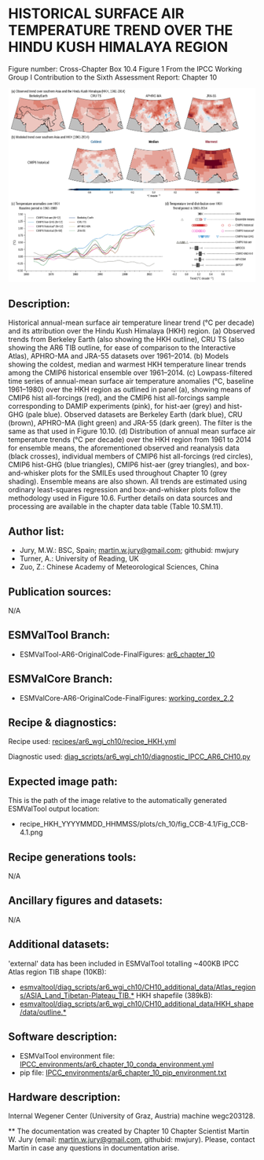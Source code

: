 HISTORICAL SURFACE AIR TEMPERATURE TREND OVER THE HINDU KUSH HIMALAYA REGION
============================================================================

Figure number: Cross-Chapter Box 10.4 Figure 1
From the IPCC Working Group I Contribution to the Sixth Assessment Report: Chapter 10

![Figure 10 CCB 4.1](../images/ar6_wg1_chap10_figureCCBox10_4_1_HKH.png?raw=true)


Description:
------------
Historical annual-mean surface air temperature linear trend (°C per decade) and its attribution over the Hindu Kush Himalaya (HKH) region. (a) Observed trends from Berkeley Earth (also showing the HKH outline), CRU TS (also showing the AR6 TIB outline, for ease of comparison to the Interactive Atlas), APHRO-MA and JRA-55 datasets over 1961–2014. (b) Models showing the coldest, median and warmest HKH temperature linear trends among the CMIP6 historical ensemble over 1961–2014. (c) Lowpass-filtered time series of annual-mean surface air temperature anomalies (°C, baseline 1961–1980) over the HKH region as outlined in panel (a), showing means of CMIP6 hist all-forcings (red), and the CMIP6 hist all-forcings sample corresponding to DAMIP experiments (pink), for hist-aer (grey) and hist-GHG (pale blue). Observed datasets are Berkeley Earth (dark blue), CRU (brown), APHRO-MA (light green) and JRA-55 (dark green). The filter is the same as that used in Figure 10.10. (d) Distribution of annual mean surface air temperature trends (°C per decade) over the HKH region from 1961 to 2014 for ensemble means, the aforementioned observed and reanalysis data (black crosses), individual members of CMIP6 hist all-forcings (red circles), CMIP6 hist-GHG (blue triangles), CMIP6 hist-aer (grey triangles), and box-and-whisker plots for the SMILEs used throughout Chapter 10 (grey shading). Ensemble means are also shown. All trends are estimated using ordinary least-squares regression and box-and-whisker plots follow the methodology used in Figure 10.6. Further details on data sources and processing are available in the chapter data table (Table 10.SM.11).


Author list:
------------
- Jury, M.W.: BSC, Spain; martin.w.jury@gmail.com; githubid: mwjury
- Turner, A.: University of Reading, UK
- Zuo, Z.: Chinese Academy of Meteorological Sciences, China


Publication sources:
--------------------
N/A


ESMValTool Branch:
------------------
- ESMValTool-AR6-OriginalCode-FinalFigures: [ar6_chapter_10](https://github.com/ESMValGroup/ESMValTool-AR6-OriginalCode-FinalFigures/tree/ar6_chapter_10)


ESMValCore Branch:
------------------
- ESMValCore-AR6-OriginalCode-FinalFigures: [working_cordex_2.2](https://github.com/ESMValGroup/ESMValCore-AR6-OriginalCode-FinalFigures/tree/working_cordex_2.2)


Recipe & diagnostics:
---------------------
Recipe used: [recipes/ar6_wgi_ch10/recipe_HKH.yml](https://github.com/ESMValGroup/ESMValTool-AR6-OriginalCode-FinalFigures/blob/ar6_chapter_10/esmvaltool/recipes/ar6_wgi_ch10/recipe_HKH.yml)

Diagnostic used: [diag_scripts/ar6_wgi_ch10/diagnostic_IPCC_AR6_CH10.py](https://github.com/ESMValGroup/ESMValTool-AR6-OriginalCode-FinalFigures/blob/ar6_chapter_10/esmvaltool/diag_scripts/ar6_wgi_ch10/diagnostic_IPCC_AR6_CH10.py)


Expected image path:
--------------------
This is the path of the image relative to the automatically generated ESMValTool output location:
- recipe_HKH_YYYYMMDD_HHMMSS/plots/ch_10/fig_CCB-4.1/Fig_CCB-4.1.png


Recipe generations tools:
-------------------------
N/A


Ancillary figures and datasets:
-------------------------------
N/A


Additional datasets:
--------------------
'external' data has been included in ESMValTool totalling ~400KB
IPCC Atlas region TIB shape (10KB):
- [esmvaltool/diag_scripts/ar6_wgi_ch10/CH10_additional_data/Atlas_regions/ASIA_Land_Tibetan-Plateau_TIB.*](https://github.com/ESMValGroup/ESMValTool-AR6-OriginalCode-FinalFigures/tree/ar6_chapter_10/esmvaltool/diag_scripts/ar6_wgi_ch10/CH10_additional_data)
HKH shapefile (389kB):
- [esmvaltool/diag_scripts/ar6_wgi_ch10/CH10_additional_data/HKH_shape/data/outline.*](https://github.com/ESMValGroup/ESMValTool-AR6-OriginalCode-FinalFigures/tree/ar6_chapter_10/esmvaltool/diag_scripts/ar6_wgi_ch10/CH10_additional_data)


Software description:
---------------------
- ESMValTool environment file: [IPCC_environments/ar6_chapter_10_conda_environment.yml](https://github.com/ESMValGroup/ESMValTool-AR6-OriginalCode-FinalFigures/blob/main/IPCC_environments/ar6_chapter_10_conda_environment.yml)
- pip file: [IPCC_environments/ar6_chapter_10_pip_environment.txt](https://github.com/ESMValGroup/ESMValTool-AR6-OriginalCode-FinalFigures/blob/main/IPCC_environments/ar6_chapter_10_pip_environment.txt)


Hardware description:
---------------------
Internal Wegener Center (University of Graz, Austria) machine wegc203128.

** The documentation was created by Chapter 10 Chapter Scientist Martin W. Jury (email: martin.w.jury@gmail.com, githubid: mwjury). Please, contact Martin in case any questions in documentation arise.
